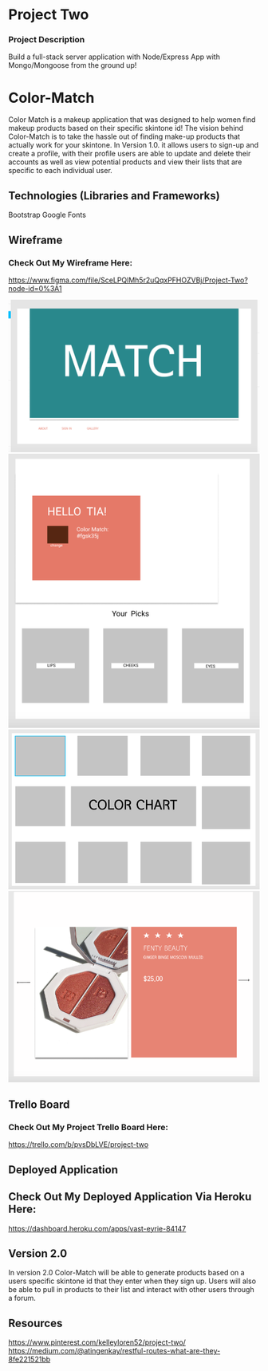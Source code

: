 # Project Two
### Project Description
Build a full-stack server application with  Node/Express App with Mongo/Mongoose from the ground up!

# Color-Match
Color Match is a makeup application that was designed to help women find makeup products based on their specific skintone id! The vision behind Color-Match is to take the hassle out of finding make-up products that actually work for your skintone. In Version 1.0. it allows users to sign-up and create a profile, with their profile users are able to update and delete their accounts as well as view potential products and view their lists that are specific to each individual user. 

## Technologies (Libraries and Frameworks)
Bootstrap
Google Fonts

## Wireframe
### Check Out My Wireframe Here:
https://www.figma.com/file/SceLPQlMh5r2uQqxPFHOZVBj/Project-Two?node-id=0%3A1

 ![alt text](/public/images/one.png)
 ![alt text](/public/images/two.png)
 ![alt text](/public/images/three.png)
 ![alt text](/public/images/four.png)



## Trello Board
### Check Out My Project Trello Board Here:
https://trello.com/b/pvsDbLVE/project-two

## Deployed Application
## Check Out My Deployed Application Via Heroku Here:
https://dashboard.heroku.com/apps/vast-eyrie-84147

## Version 2.0
In version 2.0 Color-Match will be able to generate products based on a users specific skintone id that they enter when they sign up. Users will also be able to pull in products to their list and interact with other users through a forum.

## Resources
https://www.pinterest.com/kelleyloren52/project-two/
<br>
https://medium.com/@atingenkay/restful-routes-what-are-they-8fe221521bb